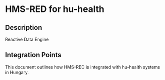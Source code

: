 # HMS-RED for hu-health

## Description

Reactive Data Engine

## Integration Points

This document outlines how HMS-RED is integrated with hu-health systems in Hungary.
